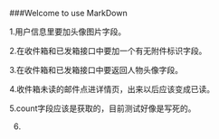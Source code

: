 ###Welcome to use MarkDown

1.用户信息里要加头像图片字段。

2.在收件箱和已发箱接口中要加一个有无附件标识字段。

3.在收件箱和已发箱接口中要返回人物头像字段。

4.收件箱未读的邮件点进详情页，出来以后应该变成已读。

5.count字段应该是获取的，目前测试好像是写死的。

6.